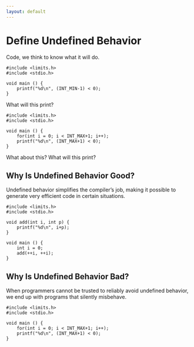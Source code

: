 ```yaml
---
layout: default
---
```


# Define Undefined Behavior

Code, we think to know what it will do.

```
#include <limits.h>
#include <stdio.h>

void main () {
	printf("%d\n", (INT_MIN-1) < 0);
}
```

What will this print?

```
#include <limits.h>
#include <stdio.h>

void main () {
	for(int i = 0; i < INT_MAX+1; i++);
	printf("%d\n", (INT_MAX+1) < 0);
}
```

What about this? What will this print?

## Why Is Undefined Behavior Good?

Undefined behavior simplifies the compiler’s job, making it possible to generate very efficient code in certain situations.

```
#include <limits.h>
#include <stdio.h>

void add(int i, int p) {
	printf("%d\n", i+p);
}

void main () {
	int i = 0;
	add(++i, ++i);
}
```

## Why Is Undefined Behavior Bad?

When programmers cannot be trusted to reliably avoid undefined behavior, we end up with programs that silently misbehave.

```
#include <limits.h>
#include <stdio.h>

void main () {
	for(int i = 0; i < INT_MAX+1; i++);
	printf("%d\n", (INT_MAX+1) < 0);
}
```
